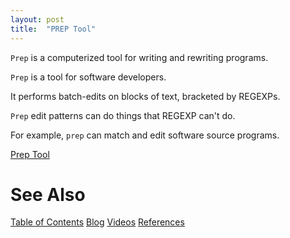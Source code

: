 ```yaml
---
layout: post
title:  "PREP Tool"
---
```

`Prep` is a computerized tool for writing and rewriting programs.

`Prep` is a tool for software developers.

It performs batch-edits on blocks of text, bracketed by REGEXPs.

`Prep` edit patterns can do things that REGEXP can't do.

For example, `prep` can match and edit software source programs.

[Prep Tool](https://www.youtube.com/watch?v=-I-KQjC0oBY)

# See Also

[Table of Contents](https://guitarvydas.github.io/2021/12/10/Table-of-Contents-Dec-01-2021.html)
[Blog](https://guitarvydas.github.io)
[Videos](https://www.youtube.com/channel/UC9EJr0nKHwadbHUtc5zHdmQ/videos)
[References](https://guitarvydas.github.io/2021/01/14/References.html)

<script src="https://utteranc.es/client.js" 
        repo="guitarvydas/guitarvydas.github.io" 
        issue-term="pathname" 
        theme="github-light" 
        crossorigin="anonymous" 
        async> 
</script> 